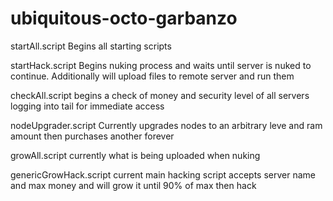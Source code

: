 # ubiquitous-octo-garbanzo

startAll.script Begins all starting scripts

startHack.script Begins nuking process and waits until server is nuked to continue.
Additionally will upload files to remote server and run them

checkAll.script begins a check of money and security level of all servers logging into tail for immediate access

nodeUpgrader.script Currently upgrades nodes to an arbitrary leve and ram amount then purchases another forever

growAll.script currently what is being uploaded when nuking

genericGrowHack.script current main hacking script accepts server name and max money and will grow it until 90% of max then hack

